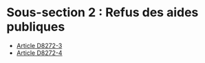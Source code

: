 # Sous-section 2 : Refus des aides publiques

* [Article D8272-3](./LEGIARTI000024886214.md)
* [Article D8272-4](./LEGIARTI000024886217.md)
